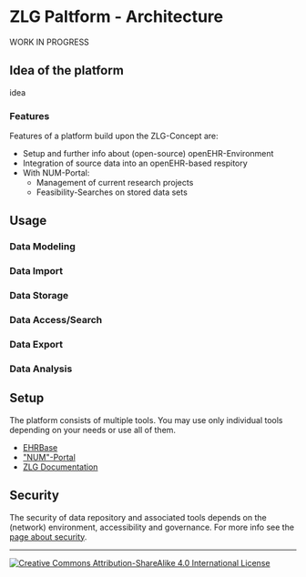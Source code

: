# ZLG Paltform - Architecture

WORK IN PROGRESS

## Idea of the platform
idea

### Features

Features of a platform build upon the ZLG-Concept are:

* Setup and further info about (open-source) openEHR-Environment
* Integration of source data into an openEHR-based respitory
* With NUM-Portal:
  * Management of current research projects
  * Feasibility-Searches on stored data sets

## Usage

### Data Modeling

### Data Import

### Data Storage

### Data Access/Search

### Data Export

### Data Analysis

## Setup
The platform consists of multiple tools. You may use only individual tools depending on your needs or use all of them.

- [EHRBase](https://gitlab.gwdg.de/medinf/ivf/zukunftslabor-gesundheit/zlg-platform/-/tree/master/ehrbase_docker)
- ["NUM"-Portal](https://gitlab.gwdg.de/medinf/ivf/zukunftslabor-gesundheit/zlg-platform/-/tree/master/portal_docker)
- [ZLG Documentation](https://gitlab.gwdg.de/medinf/ivf/zukunftslabor-gesundheit/zlg-platform/-/tree/master/zlg_docs)

## Security
The security of data repository and associated tools depends on the (network) environment, accessibility and governance. For more info see the [page about security](./platform_security.md).

---
[![Creative Commons Attribution-ShareAlike 4.0 International License](https://i.creativecommons.org/l/by-sa/4.0/88x31.png "Creative Commons Attribution-ShareAlike 4.0 International License")](http://creativecommons.org/licenses/by-sa/4.0/)